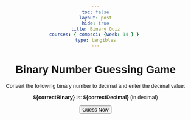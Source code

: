 ```yaml
---
toc: false
layout: post
hide: true
title: Binary Quiz
courses: { compsci: {week: 14 } } 
type: tangibles
---
```

<html lang="en">
<head>
    <meta charset="UTF-8">
    <meta name="viewport" content="width=device-width, initial-scale=1.0">
    <title>Binary Number Guessing Game</title>
    <style>
        body {
            font-family: Arial, sans-serif;
            text-align: center;
            margin: 50px;
        }
    </style>
</head>
<body>

<script>
    // Generate a random decimal number between 0 and 255

    // Function to convert decimal to binary with leading zeroes
    function decimalToBinary(decimal) {
        // Use toString(2) to convert to binary and padStart to add leading zeroes
        return decimal.toString(2).padStart(8, '0');
    }

    // Convert the decimal number to binary

    // Function to check the user's input
    function checkGuess() {
        // Get the user's input
        const correctDecimal = Math.floor(Math.random() * 256);
        const correctBinary = decimalToBinary(correctDecimal);
        const userDecimalGuess = parseInt(prompt(`Convert ${correctBinary} to decimal and enter the decimal value:`));

        // Check if the guess is correct
        if (userDecimalGuess === correctDecimal) {
            alert('Congratulations! You guessed the correct decimal value.');
        } else {
            alert(`Sorry, the correct decimal value was ${correctDecimal}. Try again!`);
        }m

    }
</script>

<h1>Binary Number Guessing Game</h1>
<p>Convert the following binary number to decimal and enter the decimal value:</p>
<p><strong>${correctBinary}</strong> is: <strong>${correctDecimal}</strong> (in decimal)</p>

<!-- Button to trigger the guessing function -->
<button onclick="checkGuess()">Guess Now</button>

</body>
</html>
